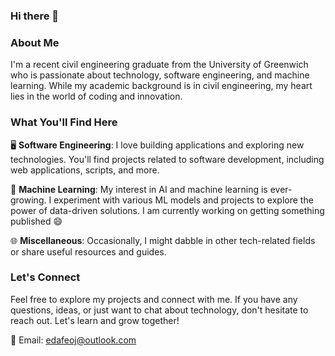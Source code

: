 ### Hi there 👋
### About Me
I'm a recent civil engineering graduate from the University of Greenwich who is passionate about technology, software engineering, and machine learning. While my academic background is in civil engineering, my heart lies in the world of coding and innovation.

### What You'll Find Here
🖥️ **Software Engineering**: I love building applications and exploring new technologies. You'll find projects related to software development, including web applications, scripts, and more.

🤖 **Machine Learning**: My interest in AI and machine learning is ever-growing. I experiment with various ML models and projects to explore the power of data-driven solutions. I am currently working on getting something published 😄

🌐 **Miscellaneous**: Occasionally, I might dabble in other tech-related fields or share useful resources and guides.

### Let's Connect
Feel free to explore my projects and connect with me. If you have any questions, ideas, or just want to chat about technology, don't hesitate to reach out. Let's learn and grow together!

📧 Email: [edafeoj@outlook.com](mailto:edafeoj@outlook.com)
<!--
**Matthew-Oj/Matthew-Oj** is a ✨ _special_ ✨ repository because its `README.md` (this file) appears on your GitHub profile.

Here are some ideas to get you started:

- 🔭 I’m currently working on ...
- 🌱 I’m currently learning ...
- 👯 I’m looking to collaborate on ...
- 🤔 I’m looking for help with ...
- 💬 Ask me about ...
- 📫 How to reach me: ...
- 😄 Pronouns: ...
- ⚡ Fun fact: ...
-->
